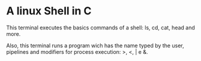# A linux Shell in C 

This terminal executes the basics commands of a shell: ls, cd, cat, head and more.

Also, this terminal runs a program wich has the name typed by the user, pipelines and modifiers for process execution: >, <, | e &.
